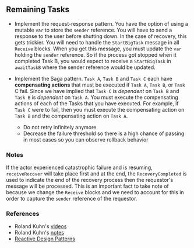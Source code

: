 ## Remaining Tasks ##
- Implement the request-response pattern. You have the option of using a mutable `var` to store the `sender` reference. 
You will have to send a response to the user before shutting down. In the case of recovery, this gets trickier. You 
will need to handle the `StartBigTask` message in all `Receive` blocks. When you get this message, you must update 
the `var` holding the `sender` reference. So if the process got stopped when it completed Task B, you would expect to
receive a `StartBigTask` in `awaitTaskB` where the sender reference would be updated. 

- Implement the Saga pattern. `Task A`, `Task B` and `Task C` each have __compensating actions__ that must be executed if `Task A`, 
`Task B`, or `Task` C fail. Since we have implied that `Task C` is _dependent_ on `Task B` and `Task B` is _dependent_ on `Task A`. 
You must execute the compensating actions of each of the Tasks that you have executed. For example, if `Task C` were to fail, then
you must execute the compensating action on `Task B` and the compensating action on `Task A`.
  - Do not retry infinitely anymore
  - Decrease the failure threshold so there is a high chance of passing in most cases so you can observe rollback 
  behavior

### Notes ###
If the actor experienced catastrophic failure and is resuming, `receiveRecover` will take place first and at the end,
the `RecoveryCompleted` is used to indicate the end of the recovery process then the requestor's message will be 
processed. This is an important fact to take note of because we change the `Receive` blocks and we need to account for
this in order to capture the `sender` reference of the requestor.

### References ###
- Roland Kuhn's [videos](https://www.reactivedesignpatterns.com/videos.html)
- Roland Kuhn's [notes](https://www.reactivedesignpatterns.com/categories.html)
- [Reactive Design Patterns](https://www.manning.com/books/reactive-design-patterns)
